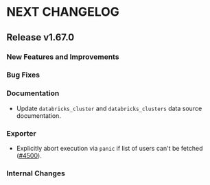 # NEXT CHANGELOG

## Release v1.67.0

### New Features and Improvements

### Bug Fixes

### Documentation

 * Update `databricks_cluster` and `databricks_clusters` data source documentation.

### Exporter

 * Explicitly abort execution via `panic` if list of users can't be fetched ([#4500](https://github.com/databricks/terraform-provider-databricks/pull/4500)).

### Internal Changes
